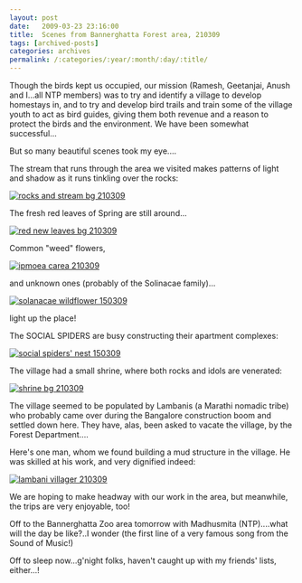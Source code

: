 ```yaml
---
layout: post
date:	2009-03-23 23:16:00
title:  Scenes from Bannerghatta Forest area, 210309
tags: [archived-posts]
categories: archives
permalink: /:categories/:year/:month/:day/:title/
---
```

Though the birds kept us occupied, our mission (Ramesh, Geetanjai, Anush and I...all NTP members) was to try and identify a village to develop homestays in, and to try and develop bird trails and train some of the village youth to act as bird guides, giving them both revenue and a reason to protect the birds and the environment. We have been somewhat successful...

But so many beautiful scenes took my eye....

The stream that runs through the area we visited makes patterns of light and shadow as it runs tinkling over the rocks:

<a href="http://s297.photobucket.com/albums/mm205/depontis/?action=view&current=IMG_6260.jpg" target="_blank"><img src="http://i297.photobucket.com/albums/mm205/depontis/IMG_6260.jpg" border="0" alt="rocks and stream bg 210309"></a>

<lj-cut text="more sights">

The fresh red leaves of Spring are still around...


<a href="http://s297.photobucket.com/albums/mm205/depontis/?action=view&current=IMG_6254.jpg" target="_blank"><img src="http://i297.photobucket.com/albums/mm205/depontis/IMG_6254.jpg" border="0" alt="red new leaves bg 210309"></a>


Common "weed" flowers,


<a href="http://s297.photobucket.com/albums/mm205/depontis/?action=view&current=IMG_6258-1.jpg" target="_blank"><img src="http://i297.photobucket.com/albums/mm205/depontis/IMG_6258-1.jpg" border="0" alt="ipmoea carea 210309"></a>

and unknown ones (probably of the Solinacae family)...


<a href="http://s297.photobucket.com/albums/mm205/depontis/?action=view&current=IMG_6279.jpg" target="_blank"><img src="http://i297.photobucket.com/albums/mm205/depontis/IMG_6279.jpg" border="0" alt="solanacae wildflower 150309"></a>

light up the place!


The SOCIAL SPIDERS are busy constructing their apartment complexes:


<a href="http://s297.photobucket.com/albums/mm205/depontis/?action=view&current=IMG_6310.jpg" target="_blank"><img src="http://i297.photobucket.com/albums/mm205/depontis/IMG_6310.jpg" border="0" alt="social spiders' nest 150309"></a>


The village had a small shrine, where both rocks and idols are venerated:

<a href="http://s297.photobucket.com/albums/mm205/depontis/?action=view&current=IMG_6348.jpg" target="_blank"><img src="http://i297.photobucket.com/albums/mm205/depontis/IMG_6348.jpg" border="0" alt="shrine bg 210309"></a>

The village seemed to be populated by Lambanis (a Marathi nomadic tribe) who probably came over during the Bangalore construction boom and settled down here.  They have, alas, been asked to vacate the village, by the Forest Department....

</lj-cut>

Here's one man, whom we found building a mud structure in the village. He was skilled at his work, and very dignified indeed:

<a href="http://s297.photobucket.com/albums/mm205/depontis/?action=view&current=IMG_6293.jpg" target="_blank"><img src="http://i297.photobucket.com/albums/mm205/depontis/IMG_6293.jpg" border="0" alt="lambani villager 210309"></a>

We are hoping to make headway with our work in the area, but meanwhile, the trips are very enjoyable, too!

Off to the Bannerghatta Zoo area tomorrow with Madhusmita (NTP)....what will the day be like?..I wonder (the first line of a very famous song from the Sound of Music!)

Off to sleep now...g'night folks, haven't caught up with my friends' lists, either...!
